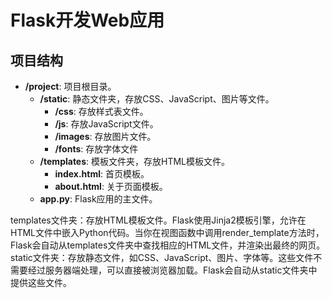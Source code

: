 # Flask开发Web应用
## 项目结构
- **/project**: 项目根目录。
  - **/static**: 静态文件夹，存放CSS、JavaScript、图片等文件。
    - **/css**: 存放样式表文件。
    - **/js**: 存放JavaScript文件。
    - **/images**: 存放图片文件。
    - **/fonts**: 存放字体文件
  - **/templates**: 模板文件夹，存放HTML模板文件。
    - **index.html**: 首页模板。
    - **about.html**: 关于页面模板。
  - **app.py**: Flask应用的主文件。
  
templates文件夹：存放HTML模板文件。Flask使用Jinja2模板引擎，允许在HTML文件中嵌入Python代码。当你在视图函数中调用render_template方法时，Flask会自动从templates文件夹中查找相应的HTML文件，并渲染出最终的网页。
static文件夹：存放静态文件，如CSS、JavaScript、图片、字体等。这些文件不需要经过服务器端处理，可以直接被浏览器加载。Flask会自动从static文件夹中提供这些文件。
